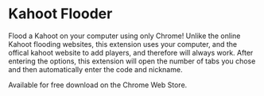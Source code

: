# Kahoot Flooder

Flood a Kahoot on your computer using only Chrome! Unlike the online Kahoot flooding websites, this extension uses your computer, and the offical kahoot website to add players, and therefore will always work. After entering the options, this extension will open the number of tabs you chose and then automatically enter the code and nickname.

Available for free download on the Chrome Web Store.
